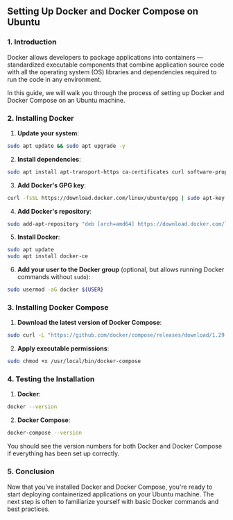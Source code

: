 ## Setting Up Docker and Docker Compose on Ubuntu

### 1. Introduction

Docker allows developers to package applications into containers — standardized executable components that combine application source code with all the operating system (OS) libraries and dependencies required to run the code in any environment.

In this guide, we will walk you through the process of setting up Docker and Docker Compose on an Ubuntu machine.

### 2. Installing Docker

1. **Update your system**:

```bash
sudo apt update && sudo apt upgrade -y
```

2. **Install dependencies**:

```bash
sudo apt install apt-transport-https ca-certificates curl software-properties-common
```

3. **Add Docker's GPG key**:

```bash
curl -fsSL https://download.docker.com/linux/ubuntu/gpg | sudo apt-key add -
```

4. **Add Docker's repository**:

```bash
sudo add-apt-repository "deb [arch=amd64] https://download.docker.com/linux/ubuntu $(lsb_release -cs) stable"
```

5. **Install Docker**:

```bash
sudo apt update
sudo apt install docker-ce
```

6. **Add your user to the Docker group** (optional, but allows running Docker commands without `sudo`):

```bash
sudo usermod -aG docker ${USER}
```

### 3. Installing Docker Compose

1. **Download the latest version of Docker Compose**:

```bash
sudo curl -L "https://github.com/docker/compose/releases/download/1.29.2/docker-compose-$(uname -s)-$(uname -m)" -o /usr/local/bin/docker-compose
```

2. **Apply executable permissions**:

```bash
sudo chmod +x /usr/local/bin/docker-compose
```

### 4. Testing the Installation

1. **Docker**:

```bash
docker --version
```

2. **Docker Compose**:

```bash
docker-compose --version
```

You should see the version numbers for both Docker and Docker Compose if everything has been set up correctly.

### 5. Conclusion

Now that you've installed Docker and Docker Compose, you're ready to start deploying containerized applications on your Ubuntu machine. The next step is often to familiarize yourself with basic Docker commands and best practices.
